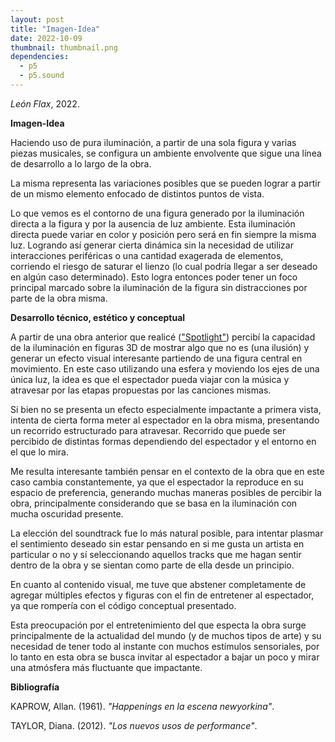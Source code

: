 ```yaml
---
layout: post
title: "Imagen-Idea"
date: 2022-10-09
thumbnail: thumbnail.png
dependencies:
  - p5
  - p5.sound
---
```


<div id="div-sketch">
  <script type="text/javascript" src="sketch.js"></script>
</div>

_León Flax_, 2022.

**Imagen-Idea**

Haciendo uso de pura iluminación, a partir de una sola figura y varias piezas musicales, se configura un ambiente envolvente que sigue una línea de desarrollo a lo largo de la obra.

La misma representa las variaciones posibles que se pueden lograr a partir de un mismo elemento enfocado de distintos puntos de vista.

Lo que vemos es el contorno de una figura generado por la iluminación directa a la figura y por la ausencia de luz ambiente. Esta iluminación directa puede variar en color y posición pero será en fin siempre la misma luz. Logrando así generar cierta dinámica sin la necesidad de utilizar interacciones periféricas o una cantidad exagerada de elementos, corriendo el riesgo de saturar el lienzo (lo cual podría llegar a ser deseado en algún caso determinado). Esto logra entonces poder tener un foco principal marcado sobre la iluminación de la figura sin distracciones por parte de la obra misma.

**Desarrollo técnico, estético y conceptual**

A partir de una obra anterior que realicé (["Spotlight"](https://editor.p5js.org/leonflax/sketches/ozPs_hhMs)) percibí la capacidad de la iluminación en figuras 3D de mostrar algo que no es (una ilusión) y generar un efecto visual interesante partiendo de una figura central en movimiento.
En este caso utilizando una esfera y moviendo los ejes de una única luz, la idea es que el espectador pueda viajar con la música y atravesar por las etapas propuestas por las canciones mismas.

Si bien no se presenta un efecto especialmente impactante a primera vista, intenta de cierta forma meter al espectador en la obra misma, presentando un recorrido estructurado para atravesar. Recorrido que puede ser percibido de distintas formas dependiendo del espectador y el entorno en el que lo mira.  

Me resulta interesante también pensar en el contexto de la obra que en este caso cambia constantemente, ya que el espectador la reproduce en su espacio de preferencia, generando muchas maneras posibles de percibir la obra, principalmente considerando que se basa en la iluminación con mucha oscuridad presente.

La elección del soundtrack fue lo más natural posible, para intentar plasmar el sentimiento deseado sin estar pensando en si me gusta un artista en particular o no y sí seleccionando aquellos tracks que me hagan sentir dentro de la obra y se sientan como parte de ella desde un principio.

En cuanto al contenido visual, me tuve que abstener completamente de agregar múltiples efectos y figuras con el fin de entretener al espectador, ya que rompería con el código conceptual presentado.

Esta preocupación por el entretenimiento del que especta la obra surge principalmente de la actualidad del mundo (y de muchos tipos de arte) y su necesidad de tener todo al instante con muchos estímulos sensoriales,  por lo tanto en esta obra se busca invitar al espectador a bajar un poco y mirar una atmósfera más fluctuante que impactante.

**Bibliografía**

KAPROW, Allan. (1961). _"Happenings en la escena newyorkina"_.

TAYLOR, Diana. (2012). _"Los nuevos usos de performance"_.

